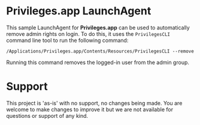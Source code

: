 # Privileges.app LaunchAgent

This sample LaunchAgent for **Privileges.app** can be used to automatically remove admin rights on login. To do this, it uses the `PrivilegesCLI` command line tool to run the following command:

`/Applications/Privileges.app/Contents/Resources/PrivilegesCLI --remove`

Running this command removes the logged-in user from the admin group.





Support
===================================
This project is 'as-is' with no support, no changes being made.  You are welcome to make changes to improve it but we are not available for questions or support of any kind.
